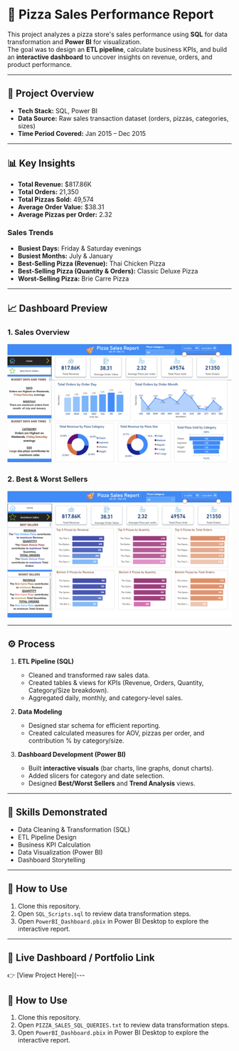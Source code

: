 # 🍕 Pizza Sales Performance Report

This project analyzes a pizza store's sales performance using **SQL** for data transformation and **Power BI** for visualization.  
The goal was to design an **ETL pipeline**, calculate business KPIs, and build an **interactive dashboard** to uncover insights on revenue, orders, and product performance.

---
## 🚀 Project Overview
- **Tech Stack:** SQL, Power BI  
- **Data Source:** Raw sales transaction dataset (orders, pizzas, categories, sizes)  
- **Time Period Covered:** Jan 2015 – Dec 2015  

---
## 📊 Key Insights
- **Total Revenue:** $817.86K  
- **Total Orders:** 21,350  
- **Total Pizzas Sold:** 49,574  
- **Average Order Value:** $38.31  
- **Average Pizzas per Order:** 2.32  

### Sales Trends
- **Busiest Days:** Friday & Saturday evenings  
- **Busiest Months:** July & January  
- **Best-Selling Pizza (Revenue):** Thai Chicken Pizza  
- **Best-Selling Pizza (Quantity & Orders):** Classic Deluxe Pizza  
- **Worst-Selling Pizza:** Brie Carre Pizza  

---
## 📈 Dashboard Preview
### **1. Sales Overview**
![Sales Overview](./Screenshot%202025-09-22%20064851.png)

### **2. Best & Worst Sellers**
![Best & Worst Sellers](./Screenshot%202025-09-22%20064926.png)

---
## ⚙️ Process
1. **ETL Pipeline (SQL)**
   - Cleaned and transformed raw sales data.  
   - Created tables & views for KPIs (Revenue, Orders, Quantity, Category/Size breakdown).  
   - Aggregated daily, monthly, and category-level sales.  

2. **Data Modeling**
   - Designed star schema for efficient reporting.  
   - Created calculated measures for AOV, pizzas per order, and contribution % by category/size.  

3. **Dashboard Development (Power BI)**
   - Built **interactive visuals** (bar charts, line graphs, donut charts).  
   - Added slicers for category and date selection.  
   - Designed **Best/Worst Sellers** and **Trend Analysis** views.  

---

## 🔑 Skills Demonstrated
- Data Cleaning & Transformation (SQL)  
- ETL Pipeline Design  
- Business KPI Calculation  
- Data Visualization (Power BI)  
- Dashboard Storytelling  

---

## 📌 How to Use
1. Clone this repository.  
2. Open `SQL_Scripts.sql` to review data transformation steps.  
3. Open `PowerBI_Dashboard.pbix` in Power BI Desktop to explore the interactive report.  

---

## 🔗 Live Dashboard / Portfolio Link
👉 [View Project Here](---

## 📌 How to Use
1. Clone this repository.  
2. Open `PIZZA_SALES_SQL_QUERIES.txt` to review data transformation steps.  
4. Open `PowerBI_Dashboard.pbix` in Power BI Desktop to explore the interactive report.  


